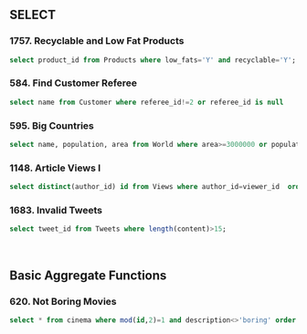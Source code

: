 ## SELECT
### 1757. Recyclable and Low Fat Products
```sql
select product_id from Products where low_fats='Y' and recyclable='Y';
```

### 584. Find Customer Referee
```sql
select name from Customer where referee_id!=2 or referee_id is null
```

### 595. Big Countries
```sql
select name, population, area from World where area>=3000000 or population>=25000000;
```

### 1148. Article Views I
```sql
select distinct(author_id) id from Views where author_id=viewer_id  order by id asc;
```

### 1683. Invalid Tweets
```sql
select tweet_id from Tweets where length(content)>15;
```

<br>

## Basic Aggregate Functions
### 620. Not Boring Movies
```sql
select * from cinema where mod(id,2)=1 and description<>'boring' order by rating desc;
```
